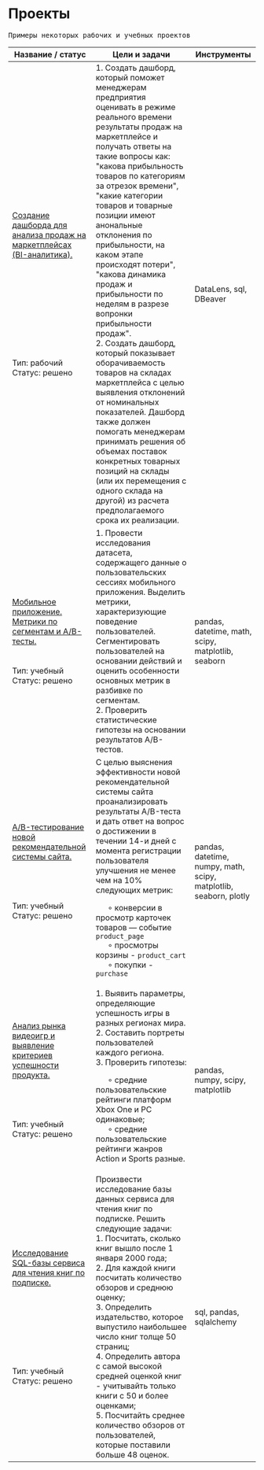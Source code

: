 # Проекты

<pre>Примеры некоторых рабочих и учебных проектов</pre>

| Название / статус | Цели и задачи | Инструменты          |
|------------------|----------------|------------------|
| [Создание дашборда для анализа продаж на маркетплейсах (BI-аналитика).](https://github.com/anik2-y/Portfolio/tree/main/BI-analytics_WB)<br><br><br><br><br><br><br><br><br><br><br>Тип: рабочий<br>Статус: решено|1. Создать дашборд, который поможет менеджерам предприятия оценивать в режиме реального времени результаты продаж на маркетплейсе и получать ответы на такие вопросы как: "какова прибыльность товаров по категориям за отрезок времени", "какие категории товаров и товарные позиции имеют анональные отклонения по прибыльности, на каком этапе происходят потери", "какова динамика продаж и прибыльности по неделям в разрезе вопронки прибыльности продаж".<br> 2. Создать дашборд, который показывает оборачиваемость товаров на складах маркетплейса с целью выявления отклонений от номинальных показателей. Дашборд также должен помогать менеджерам принимать решения об объемах поставок конкретных товарных позиций на склады (или их перемещения с одного склада на другой) из расчета предполагаемого срока их реализации. | DataLens, sql, DBeaver |
| [Мобильное приложение. Метрики по сегментам и A/B-тесты.](https://github.com/anik2-y/Portfolio/tree/main/Mobile_app)<br><br><br>Тип: учебный<br>Статус: решено|1. Провести исследования датасета, содержащего данные о пользовательских сессиях мобильного приложения. Выделить метрики, характеризующие поведение пользователей. Сегментировать пользователей на основании действий и оценить особенности основных метрик в разбивке по сегментам.<br> 2. Проверить статистические гипотезы на основании результатов A/B-тестов.| pandas, datetime, math, scipy, matplotlib, seaborn|
|[A/B-тестирование новой рекомендательной системы сайта.](https://github.com/anik2-y/Portfolio/tree/main/Recomm_system)<br><br><br><br><br>Тип: учебный<br>Статус: решено|С целью выяснения эффективности новой рекомендательной системы сайта проанализировать результаты A/B-теста и дать ответ на вопрос о достижении в течении 14-и дней с момента регистрации пользователя улучшения не менее чем на 10% следующих метрик:<br><p>&ensp;&ensp;&ensp;∘ конверсии в просмотр карточек товаров — событие `product_page`<br>&ensp;&ensp;&ensp;∘ просмотры корзины - `product_cart`<br>&ensp;&ensp;&ensp;∘ покупки - `purchase`</p>|pandas, datetime, numpy, math, scipy, matplotlib, seaborn, plotly|
|[Анализ рынка видеоигр и выявление критериев успешности продукта.](https://github.com/anik2-y/Portfolio/tree/main/Gamedev)<br><br><br><br><br>Тип: учебный<br>Статус: решено|1. Выявить параметры, определяющие успешность игры в разных регионах мира.<br>2. Составить портреты пользователей каждого региона.<br>3. Проверить гипотезы:<br><p>&ensp;&ensp;&ensp;∘ средние пользовательские рейтинги платформ Xbox One и PC одинаковые;<br>&ensp;&ensp;&ensp;∘ средние пользовательские рейтинги жанров Action и Sports разные.</p>|pandas, numpy, scipy, matplotlib|
|[Исследование SQL-базы сервиса для чтения книг по подписке.](https://github.com/anik2-y/Portfolio/tree/main/SQL)<br><br><br><br><br><br><br><br><br>Тип: учебный<br>Статус: решено|Произвести исследование базы данных сервиса для чтения книг по подписке. Решить следующие задачи:<br> 1. Посчитать, сколько книг вышло после 1 января 2000 года;<br> 2. Для каждой книги посчитать количество обзоров и среднюю оценку;<br> 3. Определить издательство, которое выпустило наибольшее число книг толще 50 страниц;<br> 4. Определить автора с самой высокой средней оценкой книг - учитывайть только книги с 50 и более оценками;<br> 5. Посчитайть среднее количество обзоров от пользователей, которые поставили больше 48 оценок.|sql, pandas, sqlalchemy|
